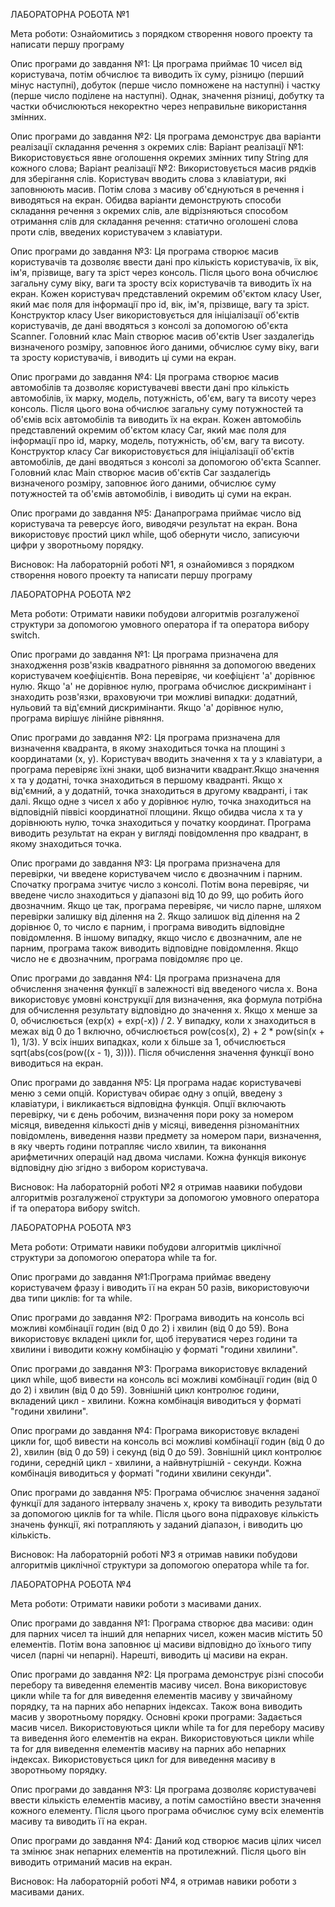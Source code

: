 ЛАБОРАТОРНА РОБОТА №1

Мета роботи: Ознайомитись з порядком створення нового проекту та написати першу програму

Опис програми до завдання №1: Ця програма приймає 10 чисел від користувача, потім обчислює та виводить їх суму, різницю (перший мінус наступні), добуток (перше число помножене на наступні) і частку (перше число поділене на наступні). Однак, значення різниці, добутку та частки обчислюються некоректно через неправильне використання змінних.

Опис програми до завдання №2: Ця програма демонструє два варіанти реалізації складання речення з окремих слів: Варіант реалізації №1: Використовується явне оголошення окремих змінних типу String для кожного слова; Варіант реалізації №2: Використовується масив рядків для зберігання слів. Користувач вводить слова з клавіатури, які заповнюють масив. Потім слова з масиву об'єднуються в речення і виводяться на екран. Обидва варіанти демонструють способи складання речення з окремих слів, але відрізняються способом отримання слів для складання речення: статично оголошені слова проти слів, введених користувачем з клавіатури.

Опис програми до завдання №3: Ця програма створює масив користувачів та дозволяє ввести дані про кількість користувачів, їх вік, ім'я, прізвище, вагу та зріст через консоль. Після цього вона обчислює загальну суму віку, ваги та зросту всіх користувачів та виводить їх на екран. Кожен користувач представлений окремим об'єктом класу User, який має поля для інформації про id, вік, ім'я, прізвище, вагу та зріст. Конструктор класу User використовується для ініціалізації об'єктів користувачів, де дані вводяться з консолі за допомогою об'єкта Scanner. Головний клас Main створює масив об'єктів User заздалегідь визначеного розміру, заповнює його даними, обчислює суму віку, ваги та зросту користувачів, і виводить ці суми на екран.

Опис програми до завдання №4: Ця програма створює масив автомобілів та дозволяє користувачеві ввести дані про кількість автомобілів, їх марку, модель, потужність, об'єм, вагу та висоту через консоль. Після цього вона обчислює загальну суму потужностей та об'ємів всіх автомобілів та виводить їх на екран. Кожен автомобіль представлений окремим об'єктом класу Car, який має поля для інформації про id, марку, модель, потужність, об'єм, вагу та висоту. Конструктор класу Car використовується для ініціалізації об'єктів автомобілів, де дані вводяться з консолі за допомогою об'єкта Scanner. Головний клас Main створює масив об'єктів Car заздалегідь визначеного розміру, заповнює його даними, обчислює суму потужностей та об'ємів автомобілів, і виводить ці суми на екран.

Опис програми до завдання №5: Данапрограма приймає число від користувача та реверсує його, виводячи результат на екран. Вона використовує простий цикл while, щоб обернути число, записуючи цифри у зворотньому порядку.

Висновок: На лабораторній роботі №1, я ознайомився з порядком створення нового проекту та написати першу програму

ЛАБОРАТОРНА РОБОТА №2

Мета роботи: Отримати навики побудови алгоритмів розгалуженої структури за допомогою умовного оператора if та оператора вибору switch.

Опис програми до завдання №1: Ця програма призначена для знаходження розв'язків квадратного рівняння за допомогою введених користувачем коефіцієнтів. Вона перевіряє, чи коефіцієнт 'a' дорівнює нулю. Якщо 'a' не дорівнює нулю, програма обчислює дискримінант і знаходить розв'язки, враховуючи три можливі випадки: додатний, нульовий та від'ємний дискримінанти. Якщо 'a' дорівнює нулю, програма вирішує лінійне рівняння.

Опис програми до завдання №2: Ця програма призначена для визначення квадранта, в якому знаходиться точка на площині з координатами (x, y). Користувач вводить значення x та y з клавіатури, а програма перевіряє їхні знаки, щоб визначити квадрант.Якщо значення x та y додатні, точка знаходиться в першому квадранті. Якщо x від'ємний, а y додатній, точка знаходиться в другому квадранті, і так далі. Якщо одне з чисел x або y дорівнює нулю, точка знаходиться на відповідній піввісі координатної площини. Якщо обидва числа x та y дорівнюють нулю, точка знаходиться у початку координат. Програма виводить результат на екран у вигляді повідомлення про квадрант, в якому знаходиться точка.

Опис програми до завдання №3: Ця програма призначена для перевірки, чи введене користувачем число є двозначним і парним. Спочатку програма зчитує число з консолі. Потім вона перевіряє, чи введене число знаходиться у діапазоні від 10 до 99, що робить його двозначним. Якщо це так, програма перевіряє, чи число парне, шляхом перевірки залишку від ділення на 2. Якщо залишок від ділення на 2 дорівнює 0, то число є парним, і програма виводить відповідне повідомлення. В іншому випадку, якщо число є двозначним, але не парним, програма також виводить відповідне повідомлення. Якщо число не є двозначним, програма повідомляє про це.

Опис програми до завдання №4: Ця програма призначена для обчислення значення функції в залежності від введеного числа x. Вона використовує умовні конструкції для визначення, яка формула потрібна для обчислення результату відповідно до значення x. Якщо x менше за 0, обчислюється (exp(x) + exp(-x)) / 2. У випадку, коли x знаходиться в межах від 0 до 1 включно, обчислюється pow(cos(x), 2) + 2 * pow(sin(x + 1), 1/3). У всіх інших випадках, коли x більше за 1, обчислюється sqrt(abs(cos(pow((x - 1), 3)))). Після обчислення значення функції воно виводиться на екран.

Опис програми до завдання №5: Ця програма надає користувачеві меню з семи опцій. Користувач обирає одну з опцій, введену з клавіатури, і викликається відповідна функція. Опції включають перевірку, чи є день робочим, визначення пори року за номером місяця, виведення кількості днів у місяці, виведення різноманітних повідомлень, виведення назви предмету за номером пари, визначення, в яку чверть години потрапляє число хвилин, та виконання арифметичних операцій над двома числами. Кожна функція виконує відповідну дію згідно з вибором користувача.

Висновок: На лабораторній роботі №2 я отримав наавики побудови алгоритмів розгалуженої структури за допомогою умовного оператора if та оператора вибору switch.

ЛАБОРАТОРНА РОБОТА №3

Мета роботи: Отримати навики побудови алгоритмів циклічної структури за допомогою оператора while та for.

Опис програми до завдання №1:Програма приймає введену користувачем фразу і виводить її на екран 50 разів, використовуючи два типи циклів: for та while.

Опис програми до завдання №2: Програма виводить на консоль всі можливі комбінації годин (від 0 до 2) і хвилин (від 0 до 59). Вона використовує вкладені цикли for, щоб ітеруватися через години та хвилини і виводити кожну комбінацію у форматі "години хвилини".

Опис програми до завдання №3: Програма використовує вкладений цикл while, щоб вивести на консоль всі можливі комбінації годин (від 0 до 2) і хвилин (від 0 до 59). Зовнішній цикл контролює години, вкладений цикл - хвилини. Кожна комбінація виводиться у форматі "години хвилини".

Опис програми до завдання №4: Програма використовує вкладені цикли for, щоб вивести на консоль всі можливі комбінації годин (від 0 до 2), хвилин (від 0 до 59) і секунд (від 0 до 59). Зовнішній цикл контролює години, середній цикл - хвилини, а найвнутрішній - секунди. Кожна комбінація виводиться у форматі "години хвилини секунди".

Опис програми до завдання №5: Програма обчислює значення заданої функції для заданого інтервалу значень x, кроку та виводить результати за допомогою циклів for та while. Після цього вона підраховує кількість значень функції, які потрапляють у заданий діапазон, і виводить цю кількість.

Висновок: На лабораторній роботі №3 я отримав навики побудови алгоритмів циклічної структури за допомогою оператора while та for.

ЛАБОРАТОРНА РОБОТА №4

Мета роботи: Отримати навики роботи з масивами даних.

Опис програми до завдання №1: Програма створює два масиви: один для парних чисел та інший для непарних чисел, кожен масив містить 50 елементів. Потім вона заповнює ці масиви відповідно до їхнього типу чисел (парні чи непарні). Нарешті, виводить ці масиви на екран. 

Опис програми до завдання №2: Ця програма демонструє різні способи перебору та виведення елементів масиву чисел. Вона використовує цикли while та for для виведення елементів масиву у звичайному порядку, та на парних або непарних індексах. Також вона виводить масив у зворотньому порядку. Основні кроки програми: Задається масив чисел. Використовуються цикли while та for для перебору масиву та виведення його елементів на екран. Використовуються цикли while та for для виведення елементів масиву на парних або непарних індексах. Використовується цикл for для виведення масиву в зворотньому порядку.

Опис програми до завдання №3: Ця програма дозволяє користувачеві ввести кількість елементів масиву, а потім самостійно ввести значення кожного елементу. Після цього програма обчислює суму всіх елементів масиву та виводить її на екран.

Опис програми до завдання №4: Даний код створює масив цілих чисел та змінює знак непарних елементів на протилежний. Після цього він виводить отриманий масив на екран.

Висновок: На лабораторній роботі №4, я отримав навики роботи з масивами даних.
